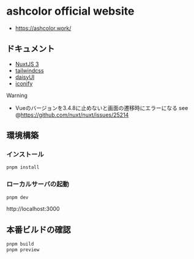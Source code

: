 # ashcolor official website

-   https://ashcolor.work/

## ドキュメント

-   [NuxtJS 3](https://nuxt.com/)
-   [tailwindcss](https://tailwindcss.com/)
-   [daisyUI](https://daisyui.com/)
-   [iconify](https://iconify.design/)

> [!WARNING]
>
> -   Vueのバージョンを3.4.8に止めないと画面の遷移時にエラーになる
>     see @https://github.com/nuxt/nuxt/issues/25214

## 環境構築

### インストール

```bash
pnpm install
```

### ローカルサーバの起動

```bash
pnpm dev
```

http://localhost:3000

## 本番ビルドの確認

```bash
pnpm build
pnpm preview
```
